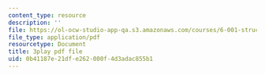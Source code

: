 ```yaml
---
content_type: resource
description: ''
file: https://ol-ocw-studio-app-qa.s3.amazonaws.com/courses/6-001-structure-and-interpretation-of-computer-programs-spring-2005/0b41187e21dfe262000f4d3adac855b1_aAlR3cezPJg.pdf
file_type: application/pdf
resourcetype: Document
title: 3play pdf file
uid: 0b41187e-21df-e262-000f-4d3adac855b1
---
```

